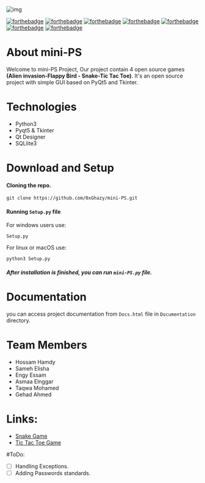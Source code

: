 ![img](https://user-images.githubusercontent.com/60070427/130398133-b0d73190-df70-435b-b1f0-a266be707758.jpg)

[![forthebadge](https://forthebadge.com/images/badges/built-by-developers.svg)](https://forthebadge.com) [![forthebadge](https://forthebadge.com/images/badges/ctrl-c-ctrl-v.svg)](https://forthebadge.com) [![forthebadge](https://forthebadge.com/images/badges/made-with-python.svg)](https://forthebadge.com) [![forthebadge](https://forthebadge.com/images/badges/validated-html5.svg)](https://forthebadge.com) [![forthebadge](https://forthebadge.com/images/badges/uses-css.svg)](https://forthebadge.com) [![forthebadge](https://forthebadge.com/images/badges/uses-git.svg)](https://forthebadge.com) [![forthebadge](https://forthebadge.com/images/badges/made-with-javascript.svg)](https://forthebadge.com)

# About mini-PS
Welcome to mini-PS Project, Our project contain 4 open source games <b>(Alien invasion-Flappy Bird - Snake-Tic Tac Toe)</b>. It's an open source project with simple GUI based on PyQt5 and Tkinter.<br>


# Technologies
- Python3
- Pyqt5 & Tkinter
- Qt Designer
- SQLlite3


# Download and Setup
#### Cloning the repo.
    git clone https://github.com/0xGhazy/mini-PS.git

#### Running `Setup.py` file 
For windows users use:

    Setup.py
For linux or macOS use:

    python3 Setup.py

##### After installation is finished, you can run `mini-PS.py` file.


# Documentation
you can access project documentation from `Docs.html` file in `Documentation` directory.


# Team Members

- Hossam Hamdy
- Sameh Elisha
- Engy Essam
- Asmaa Elnggar
- Taqwa Mohamed
- Gehad Ahmed

# Links:
- [Snake Game](https://youtu.be/PHdZdrMCKuY)
- [Tic Tac Toe Game](https://www.codespeedy.com/tic-tac-toe-gui-in-python-using-tkinter/)


#ToDo:
- [ ] Handling Exceptions.
- [ ] Adding Passwords standards.